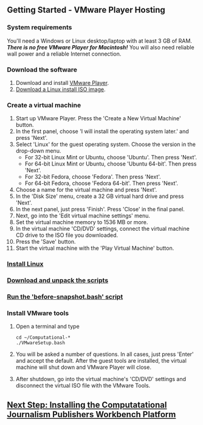 ## Getting Started - VMware Player Hosting

### System requirements
You'll need a Windows or Linux desktop/laptop with at least 3 GB of RAM. ***There is no free VMware Player for Macintosh!*** You will also need reliable wall power and a reliable Internet connection.

### Download the software
1. Download and install [VMware Player](http://www.vmware.com/products/player/).
1. [Download a Linux install ISO image](https://github.com/znmeb/Computational-Journalism-Publishers-Workbench/blob/master/CommonInstallSteps.md#download-a-linux-install-iso-image).

### Create a virtual machine
1. Start up VMware Player. Press the 'Create a New Virtual Machine' button.
1. In the first panel, choose 'I will install the operating system later.' and press 'Next'.
1. Select 'Linux' for the guest operating system. Choose the version in the drop-down menu.
	* For 32-bit Linux Mint or Ubuntu, choose 'Ubuntu'. Then press 'Next'.
	* For 64-bit Linux Mint or Ubuntu, choose 'Ubuntu 64-bit'. Then press 'Next'.
	* For 32-bit Fedora, choose 'Fedora'. Then press 'Next'.
	* For 64-bit Fedora, choose 'Fedora 64-bit'. Then press 'Next'.
1. Choose a name for the virtual machine and press 'Next'.
1. In the 'Disk Size' menu, create a 32 GB virtual hard drive and press 'Next'.
1. In the next panel, just press 'Finish'. Press 'Close' in the final panel.
1. Next, go into the 'Edit virtual machine settings' menu.
1. Set the virtual machine memory to 1536 MB or more.
1. In the virtual machine 'CD/DVD' settings, connect the virtual machine CD drive to the ISO file you downloaded.
1. Press the 'Save' button.
1. Start the virtual machine with the 'Play Virtual Machine' button.

### [Install Linux](https://github.com/znmeb/Computational-Journalism-Publishers-Workbench/blob/master/CommonInstallSteps.md#install-linux)

### [Download and unpack the scripts](https://github.com/znmeb/Computational-Journalism-Publishers-Workbench/blob/master/CommonInstallSteps.md#download-and-unpack-the-scripts)

### [Run the 'before-snapshot.bash' script](https://github.com/znmeb/Computational-Journalism-Publishers-Workbench/blob/master/CommonInstallSteps.md#run-the-before-snapshotbash-script)

### Install VMware tools
1. Open a terminal and type

	```
	cd ~/Computational-*
	./VMwareSetup.bash
	```
1. You will be asked a number of questions. In all cases, just press 'Enter' and accept the default. After the guest tools are installed, the virtual machine will shut down and VMware Player will close.
1. After shutdown, go into the virtual machine's 'CD/DVD' settings and disconnect the virtual ISO file with the VMware Tools.
## [Next Step: Installing the Computatational Journalism Publishers Workbench Platform](https://github.com/znmeb/Computational-Journalism-Publishers-Workbench/blob/master/InstallingThePlatform.md)
